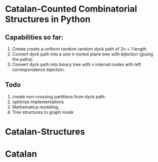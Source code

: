 # Catalan-Counted Combinatorial Structures in Python
## Capabilities so far:
1) Create create a uniform random random dyck path of 2n + 1 length 
2) Convert dyck path into a size n rooted plane tree with bijection (gluing the paths)
3) Convert dyck path into binary tree with n internal nodes with left correspondance bijection.

## Todo 
1) create non-crossing partitions from dyck path.
2) optimize implementations
3) Mathematica modeling.
4) Tree structures to graph mode
# Catalan-Structures
# Catalan
